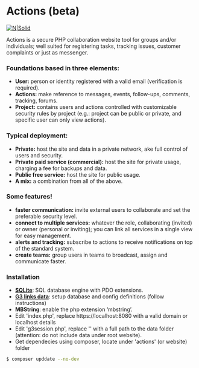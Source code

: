 # Actions (beta)
[![N|Solid](https://g3links.com/actions/g3links_brand.png)](https://g3links.com/actions)

Actions is a secure PHP  collaboration website tool for groups and/or individuals; well suited for registering tasks, tracking issues, customer complaints or just as messenger.
### Foundations based in three elements:
- **User:** person or identity registered with a valid email (verification is required).  
- **Actions:** make reference to messages, events, follow-ups, comments, tracking, forums.  
- **Project:** contains users and actions controlled with customizable security rules by project (e.g.: project can be public or private, and specific user can only view actions).
### Typical deployment:
- **Private:** host the site and data in a private network, ake full control of users and security.
- **Private paid service (commercial):** host the site for private usage, charging a fee for backups and data.
- **Public free service:** host the site for public usage.
- **A mix:** a combination from all of the above.
### Some features!
- **faster communication:** invite external users to collaborate and set the preferable security level.
- **connect to multiple services:** whatever the role,  collaborating (invited) or owner (personal or inviting); you can link all services in a single view for easy management.
- **alerts and tracking:** subscribe to actions to receive notifications on top of the standard system.
- **create teams:** group users in teams to broadcast, assign and communicate faster.
### Installation
- **[SQLite](https://www.sqlite.org/index.html)**: SQL database engine with PDO extensions.
- **[G3 links data](https://github.com/g3links/data)**: setup database and config definitions (follow instructions)
- **MBString**: enable the php extension ‘mbstring’.
- Edit 'index.php', replace https://localhost:8080 with a valid domain or localhost details
- Edit 'g3session.php', replace '<here real data folder path>' with a full path to the data folder (attention: do not include data under root website). 
- Get dependecies using composer, locate under 'actions' (or website) folder
```sh
$ composer upddate --no-dev
```
